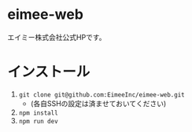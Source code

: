 # eimee-web

エイミー株式会社公式HPです。

# インストール

1. `git clone git@github.com:EimeeInc/eimee-web.git`
    - (各自SSHの設定は済ませておいてください)
1. `npm install`
1. `npm run dev`
